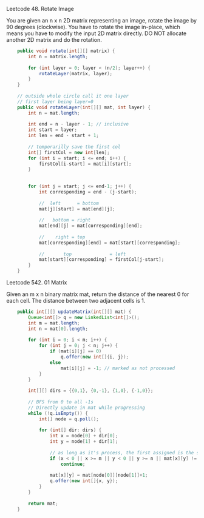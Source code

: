Leetcode 48. Rotate Image

You are given an n x n 2D matrix representing an image, rotate the image by 90 degrees (clockwise).
You have to rotate the image in-place, which means you have to modify the input 2D matrix directly. DO NOT allocate another 2D matrix and do the rotation.

```java
    public void rotate(int[][] matrix) {
        int n = matrix.length;
        
        for (int layer = 0; layer < (n/2); layer++) {
            rotateLayer(matrix, layer);
        }
    }
    
    // outside whole circle call it one layer
    // first layer being layer=0
    public void rotateLayer(int[][] mat, int layer) {
        int n = mat.length;
        
        int end = n - layer - 1; // inclusive
        int start = layer;
        int len = end - start + 1;
        
        // temporarilly save the first col
        int[] firstCol = new int[len];
        for (int i = start; i <= end; i++) {
            firstCol[i-start] = mat[i][start];
        }
        
        
        for (int j = start; j <= end-1; j++) {
            int corresponding = end - (j-start);
            
            //  left      = bottom
            mat[j][start] = mat[end][j];
            
            //   bottom = right
            mat[end][j] = mat[corresponding][end];
            
            //    right = top
            mat[corresponding][end] = mat[start][corresponding];
            
            //       top              = left
            mat[start][corresponding] = firstCol[j-start];
        }
    }
```

Leetcode 542. 01 Matrix

Given an m x n binary matrix mat, return the distance of the nearest 0 for each cell.
The distance between two adjacent cells is 1.

```java
    public int[][] updateMatrix(int[][] mat) {
        Queue<int[]> q = new LinkedList<int[]>();
        int m = mat.length;
        int n = mat[0].length;
        
        for (int i = 0; i < m; i++) {
            for (int j = 0; j < n; j++) {
                if (mat[i][j] == 0)
                    q.offer(new int[]{i, j});
                else
                    mat[i][j] = -1; // marked as not processed
            }
        } 
        
        int[][] dirs = {{0,1}, {0,-1}, {1,0}, {-1,0}};
        
        // BFS from 0 to all -1s
        // Directly update in mat while progressing
        while (!q.isEmpty()) {
            int[] node = q.poll();
            
            for (int[] dir: dirs) {
                int x = node[0] + dir[0];
                int y = node[1] + dir[1];
                
                // as long as it's process, the first assigned is the shortest
                if (x < 0 || x >= m || y < 0 || y >= n || mat[x][y] != -1)
                    continue;
                
                mat[x][y] = mat[node[0]][node[1]]+1;
                q.offer(new int[]{x, y});
            }
        }
        
        return mat;
    }
```
